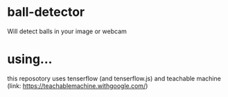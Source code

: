 # ball-detector
Will detect balls in your image or webcam
# using...
this reposotory uses tenserflow (and tenserflow.js) and teachable machine (link: https://teachablemachine.withgoogle.com/)
